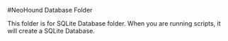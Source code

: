 #NeoHound Database Folder

This folder is for SQLite Database folder. When you are running scripts, it will create a SQLite Database.
